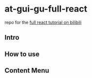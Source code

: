 # at-gui-gu-full-react
repo for the [full react tutorial on bilibili](https://www.bilibili.com/video/BV1wy4y1D7JT/?spm_id_from=333.337.search-card.all.click&vd_source=8db9aed6fce93c76e5e70916df97c4be)

## Intro

## How to use

## Content Menu


